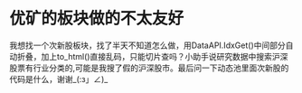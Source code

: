 # 优矿的板块做的不太友好

我想找一个次新股板块，找了半天不知道怎么做，用DataAPI.IdxGet()中间部分自动折叠，加上to_html()直接乱码，只能切片查吗？小助手说研究数据中搜索沪深股票有行业分类的,可能是我搜了假的沪深股市。最后问一下动态池里面次新股的代码是什么，谢谢_(:з」∠)_